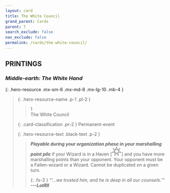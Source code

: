 ```yaml
---
layout: card
title: The White Council
grand_parent: Cards
parent: T
search_exclude: false
nav_exclude: false
permalink: /cards/the-white-council/
---
```


## PRINTINGS


### _Middle-earth: The White Hand_

{: .hero-resource .mx-sm-6 .mx-md-8 .mx-lg-10 .mb-4 }
> {: .hero-resource-name .p-1 .pl-2 }
> > <div class="card-mp">1</div>
> > <div class="card-name">The White Council</div>
>
> {: .card-classification .pr-2 }
> Permanent-event
>
> {: .hero-resource-text .black-text .p-2 }
> > ***Playable during your organization phase in your marshalling point pile*** if your Wizard is in a Haven \[![](/assets/images/free-haven.svg)] and you have more marshalling points than your opponent. Your opponent must be a Fallen-wizard or a Wizard. Cannot be duplicated on a given turn. 
> > 
> > {: .fs-3 } 
> > _“‘...we trusted him, and he is deep in all our counsels.’”_ ***---&#65279;LotRII*** 
> 

